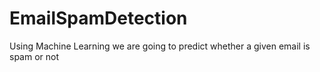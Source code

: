 # EmailSpamDetection
Using Machine Learning we are going to predict whether a given email is spam or not
